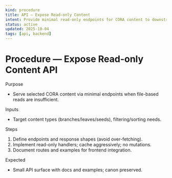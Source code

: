 ```yaml
---
kind: procedure
title: API — Expose Read-only Content
intent: Provide minimal read-only endpoints for CORA content to downstream sites
status: active
updated: 2025-10-04
tags: [api, backend]
---
```


# Procedure — Expose Read-only Content API

Purpose
- Serve selected CORA content via minimal endpoints when file-based reads are insufficient.

Inputs
- Target content types (branches/leaves/seeds), filtering/sorting needs.

Steps
1) Define endpoints and response shapes (avoid over-fetching).
2) Implement read-only handlers; cache aggressively; no mutations.
3) Document routes and examples for frontend integration.

Expected
- Small API surface with docs and examples; canon preserved.

